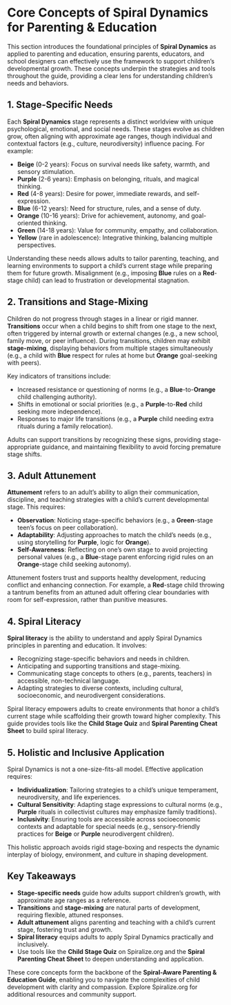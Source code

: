 # Core Concepts of Spiral Dynamics for Parenting & Education

This section introduces the foundational principles of **Spiral Dynamics** as applied to parenting and education, ensuring parents, educators, and school designers can effectively use the framework to support children’s developmental growth. These concepts underpin the strategies and tools throughout the guide, providing a clear lens for understanding children’s needs and behaviors.

## 1. Stage-Specific Needs

Each **Spiral Dynamics** stage represents a distinct worldview with unique psychological, emotional, and social needs. These stages evolve as children grow, often aligning with approximate age ranges, though individual and contextual factors (e.g., culture, neurodiversity) influence pacing. For example:
- **Beige** (0-2 years): Focus on survival needs like safety, warmth, and sensory stimulation.
- **Purple** (2-6 years): Emphasis on belonging, rituals, and magical thinking.
- **Red** (4-8 years): Desire for power, immediate rewards, and self-expression.
- **Blue** (6-12 years): Need for structure, rules, and a sense of duty.
- **Orange** (10-16 years): Drive for achievement, autonomy, and goal-oriented thinking.
- **Green** (14-18 years): Value for community, empathy, and collaboration.
- **Yellow** (rare in adolescence): Integrative thinking, balancing multiple perspectives.

Understanding these needs allows adults to tailor parenting, teaching, and learning environments to support a child’s current stage while preparing them for future growth. Misalignment (e.g., imposing **Blue** rules on a **Red**-stage child) can lead to frustration or developmental stagnation.

## 2. Transitions and Stage-Mixing

Children do not progress through stages in a linear or rigid manner. **Transitions** occur when a child begins to shift from one stage to the next, often triggered by internal growth or external changes (e.g., a new school, family move, or peer influence). During transitions, children may exhibit **stage-mixing**, displaying behaviors from multiple stages simultaneously (e.g., a child with **Blue** respect for rules at home but **Orange** goal-seeking with peers).

Key indicators of transitions include:
- Increased resistance or questioning of norms (e.g., a **Blue**-to-**Orange** child challenging authority).
- Shifts in emotional or social priorities (e.g., a **Purple**-to-**Red** child seeking more independence).
- Responses to major life transitions (e.g., a **Purple** child needing extra rituals during a family relocation).

Adults can support transitions by recognizing these signs, providing stage-appropriate guidance, and maintaining flexibility to avoid forcing premature stage shifts.

## 3. Adult Attunement

**Attunement** refers to an adult’s ability to align their communication, discipline, and teaching strategies with a child’s current developmental stage. This requires:
- **Observation**: Noticing stage-specific behaviors (e.g., a **Green**-stage teen’s focus on peer collaboration).
- **Adaptability**: Adjusting approaches to match the child’s needs (e.g., using storytelling for **Purple**, logic for **Orange**).
- **Self-Awareness**: Reflecting on one’s own stage to avoid projecting personal values (e.g., a **Blue**-stage parent enforcing rigid rules on an **Orange**-stage child seeking autonomy).

Attunement fosters trust and supports healthy development, reducing conflict and enhancing connection. For example, a **Red**-stage child throwing a tantrum benefits from an attuned adult offering clear boundaries with room for self-expression, rather than punitive measures.

## 4. Spiral Literacy

**Spiral literacy** is the ability to understand and apply Spiral Dynamics principles in parenting and education. It involves:
- Recognizing stage-specific behaviors and needs in children.
- Anticipating and supporting transitions and stage-mixing.
- Communicating stage concepts to others (e.g., parents, teachers) in accessible, non-technical language.
- Adapting strategies to diverse contexts, including cultural, socioeconomic, and neurodivergent considerations.

Spiral literacy empowers adults to create environments that honor a child’s current stage while scaffolding their growth toward higher complexity. This guide provides tools like the **Child Stage Quiz** and **Spiral Parenting Cheat Sheet** to build spiral literacy.

## 5. Holistic and Inclusive Application

Spiral Dynamics is not a one-size-fits-all model. Effective application requires:
- **Individualization**: Tailoring strategies to a child’s unique temperament, neurodiversity, and life experiences.
- **Cultural Sensitivity**: Adapting stage expressions to cultural norms (e.g., **Purple** rituals in collectivist cultures may emphasize family traditions).
- **Inclusivity**: Ensuring tools are accessible across socioeconomic contexts and adaptable for special needs (e.g., sensory-friendly practices for **Beige** or **Purple** neurodivergent children).

This holistic approach avoids rigid stage-boxing and respects the dynamic interplay of biology, environment, and culture in shaping development.

## Key Takeaways

- **Stage-specific needs** guide how adults support children’s growth, with approximate age ranges as a reference.
- **Transitions** and **stage-mixing** are natural parts of development, requiring flexible, attuned responses.
- **Adult attunement** aligns parenting and teaching with a child’s current stage, fostering trust and growth.
- **Spiral literacy** equips adults to apply Spiral Dynamics practically and inclusively.
- Use tools like the **Child Stage Quiz** on Spiralize.org and the **Spiral Parenting Cheat Sheet** to deepen understanding and application.

These core concepts form the backbone of the **Spiral-Aware Parenting & Education Guide**, enabling you to navigate the complexities of child development with clarity and compassion. Explore Spiralize.org for additional resources and community support.